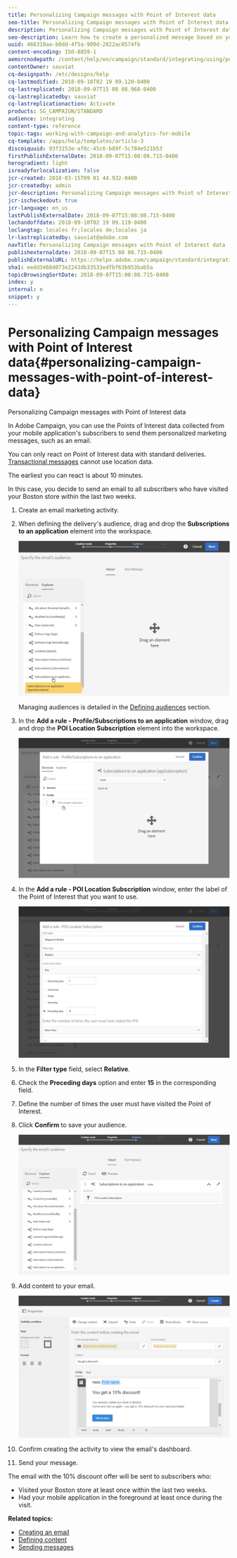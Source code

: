 ```yaml
---
title: Personalizing Campaign messages with Point of Interest data
seo-title: Personalizing Campaign messages with Point of Interest data
description: Personalizing Campaign messages with Point of Interest data
seo-description: Learn how to create a personalized message based on your subscribers' location with the Point of Interest data integration.
uuid: 466310aa-b0dd-4f5a-909d-2822ac0574fb
content-encoding: ISO-8859-1
aemsrcnodepath: /content/help/en/campaign/standard/integrating/using/personalizing-campaign-messages-with-point-of-interest-data
contentOwner: sauviat
cq-designpath: /etc/designs/help
cq-lastmodified: 2018-09-10T02 19 09.120-0400
cq-lastreplicated: 2018-09-07T15 08 08.968-0400
cq-lastreplicatedby: sauviat
cq-lastreplicationaction: Activate
products: SG_CAMPAIGN/STANDARD
audience: integrating
content-type: reference
topic-tags: working-with-campaign-and-analytics-for-mobile
cq-template: /apps/help/templates/article-3
discoiquuid: 93f3153e-af8c-45c6-b89f-5c784e521b53
firstPublishExternalDate: 2018-09-07T15:08:08.715-0400
herogradient: light
isreadyforlocalization: false
jcr-created: 2018-03-15T09 01 44.932-0400
jcr-createdby: admin
jcr-description: Personalizing Campaign messages with Point of Interest data
jcr-ischeckedout: true
jcr-language: en_us
lastPublishExternalDate: 2018-09-07T15:08:08.715-0400
lochandoffdate: 2018-09-10T02 19 09.119-0400
loclangtag: locales fr;locales de;locales ja
lr-lastreplicatedby: sauviat@adobe.com
navTitle: Personalizing Campaign messages with Point of Interest data
publishexternaldate: 2018-09-07T15 08 08.715-0400
publishExternalURL: https://helpx.adobe.com/campaign/standard/integrating/using/personalizing-campaign-messages-with-point-of-interest-data.html
sha1: eedd3468d073e2243db33533edfbf63b953bab5a
topicBrowsingSortDate: 2018-09-07T15:08:08.715-0400
index: y
internal: n
snippet: y
---
```


# Personalizing Campaign messages with Point of Interest data{#personalizing-campaign-messages-with-point-of-interest-data}

Personalizing Campaign messages with Point of Interest data

In Adobe Campaign, you can use the Points of Interest data collected from your mobile application's subscribers to send them personalized marketing messages, such as an email.

You can only react on Point of Interest data with standard deliveries. [Transactional messages](../../channels/using/about-transactional-messaging.md) cannot use location data.

The earliest you can react is about 10 minutes.

In this case, you decide to send an email to all subscribers who have visited your Boston store within the last two weeks.

1. Create an email marketing activity.
1. When defining the delivery's audience, drag and drop the **Subscriptions to an application** element into the workspace.

   ![](assets/POI_subscriptions_app.png)

   Managing audiences is detailed in the [Defining audiences](../../audiences/using/creating-audiences.md) section.

1. In the **Add a rule - Profile/Subscriptions to an application** window, drag and drop the **POI Location Subscription** element into the workspace.

   ![](assets/POI_add_rule_profile_subscription.png)

1. In the **Add a rule - POI Location Subscription** window, enter the label of the Point of Interest that you want to use.

   ![](assets/POI_location_subscription.png)

1. In the **Filter type** field, select **Relative**.
1. Check the **Preceding days** option and enter **15** in the corresponding field.
1. Define the number of times the user must have visited the Point of Interest.
1. Click **Confirm** to save your audience.

   ![](assets/POI_subscriptions_app_audience_defined.png)

1. Add content to your email.

   ![](assets/POI_email_content.png)

1. Confirm creating the activity to view the email's dashboard.
1. Send your message.

The email with the 10% discount offer will be sent to subscribers who:

* Visited your Boston store at least once within the last two weeks.
* Had your mobile application in the foreground at least once during the visit.

**Related topics:**

* [Creating an email](../../channels/using/creating-an-email.md)
* [Defining content](../../designing/using/example--email-personalization.md)
* [Sending messages](../../sending/using/confirming-the-send.md)


